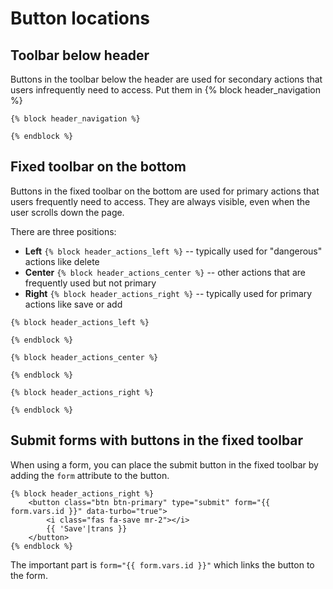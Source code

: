 # Button locations

## Toolbar below header

Buttons in the toolbar below the header are used for secondary actions that users infrequently need to access.
Put them in {% block header_navigation %}

```
{% block header_navigation %}
    
{% endblock %}
```

## Fixed toolbar on the bottom
Buttons in the fixed toolbar on the bottom are used for primary actions that users frequently need to access.
They are always visible, even when the user scrolls down the page.

There are three positions:
- **Left** `{% block header_actions_left %}` -- typically used for "dangerous" actions like delete
- **Center** `{% block header_actions_center %}` -- other actions that are frequently used but not primary
- **Right** `{% block header_actions_right %}` -- typically used for primary actions like save or add

```
{% block header_actions_left %}
  
{% endblock %}

{% block header_actions_center %}

{% endblock %}

{% block header_actions_right %}
    
{% endblock %}
```

## Submit forms with buttons in the fixed toolbar

When using a form, you can place the submit button in the fixed toolbar by adding the `form` attribute to the button.

```twig
{% block header_actions_right %}
    <button class="btn btn-primary" type="submit" form="{{ form.vars.id }}" data-turbo="true">
        <i class="fas fa-save mr-2"></i>
        {{ 'Save'|trans }}
    </button>
{% endblock %}
```

The important part is `form="{{ form.vars.id }}"` which links the button to the form.
